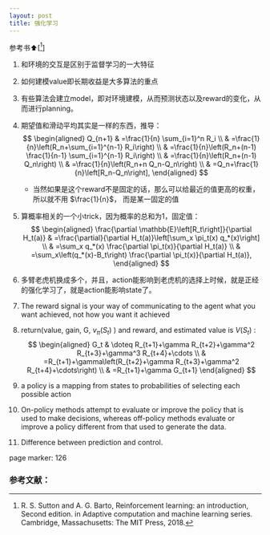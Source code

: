 ```yaml
---
layout: post
title: 强化学习
---
```

参考书⬆[[^1]]

1. 和环境的交互是区别于监督学习的一大特征
2. 如何建模value即长期收益是大多算法的重点
3. 有些算法会建立model，即对环境建模，从而预测状态以及reward的变化，从而进行planning。
4. 期望值和滑动平均其实是一样的东西，推导：
    $$
    \begin{aligned}
    Q_{n+1} & =\frac{1}{n} \sum_{i=1}^n R_i \\
    & =\frac{1}{n}\left(R_n+\sum_{i=1}^{n-1} R_i\right) \\
    & =\frac{1}{n}\left(R_n+(n-1) \frac{1}{n-1} \sum_{i=1}^{n-1} R_i\right) \\
    & =\frac{1}{n}\left(R_n+(n-1) Q_n\right) \\
    & =\frac{1}{n}\left(R_n+n Q_n-Q_n\right) \\
    & =Q_n+\frac{1}{n}\left[R_n-Q_n\right],
    \end{aligned}
    $$

   * 当然如果是这个reward不是固定的话，那么可以给最近的值更高的权重，所以就不用 $\frac{1}{n}$， 而是某一固定的值

5. 算概率相关的一个小trick，因为概率的总和为1，固定值：
    $$
    \begin{aligned}
    \frac{\partial \mathbb{E}\left[R_t\right]}{\partial H_t(a)} & =\frac{\partial}{\partial H_t(a)}\left[\sum_x \pi_t(x) q_*(x)\right] \\
    & =\sum_x q_*(x) \frac{\partial \pi_t(x)}{\partial H_t(a)} \\
    & =\sum_x\left(q_*(x)-B_t\right) \frac{\partial \pi_t(x)}{\partial H_t(a)},
    \end{aligned}
    $$  

6. 多臂老虎机换成多个，并且，action能影响到老虎机的选择上时候，就是正经的强化学习了，就是action能影响state了。
7. The reward signal is your way of communicating to the agent what you want achieved, not how you want it achieved
8. return(value, gain, G,  $v_\pi (S_t)$ ) and reward, and estimated value is $V(S_{t})$ :
    $$
    \begin{aligned}
    G_t & \doteq R_{t+1}+\gamma R_{t+2}+\gamma^2 R_{t+3}+\gamma^3 R_{t+4}+\cdots \\
    & =R_{t+1}+\gamma\left(R_{t+2}+\gamma R_{t+3}+\gamma^2 R_{t+4}+\cdots\right) \\
    & =R_{t+1}+\gamma G_{t+1}
    \end{aligned}
    $$

9. a policy is a mapping from states to probabilities of selecting each possible action
10. On-policy methods attempt to evaluate or improve the policy that is used to make decisions, whereas off-policy methods evaluate or improve a policy different from that used to generate the data.
11. Difference between prediction and control.

page marker: 126

### 参考文献：

[^1]: R. S. Sutton and A. G. Barto, Reinforcement learning: an introduction, Second edition. in Adaptive computation and machine learning series. Cambridge, Massachusetts: The MIT Press, 2018.

